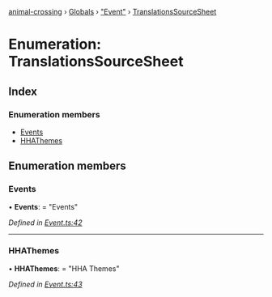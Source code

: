 [animal-crossing](../README.md) › [Globals](../globals.md) › ["Event"](../modules/_event_.md) › [TranslationsSourceSheet](_event_.translationssourcesheet.md)

# Enumeration: TranslationsSourceSheet

## Index

### Enumeration members

* [Events](_event_.translationssourcesheet.md#events)
* [HHAThemes](_event_.translationssourcesheet.md#hhathemes)

## Enumeration members

###  Events

• **Events**: = "Events"

*Defined in [Event.ts:42](https://github.com/Norviah/animal-crossing/blob/6476932/module/types/Event.ts#L42)*

___

###  HHAThemes

• **HHAThemes**: = "HHA Themes"

*Defined in [Event.ts:43](https://github.com/Norviah/animal-crossing/blob/6476932/module/types/Event.ts#L43)*
